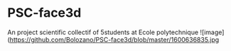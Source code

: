 # PSC-face3d
 An project scientific collectif of 5students at Ecole polytechnique
![image](https://github.com/Bolozano/PSC-face3d/blob/master/1600636835.jpg
